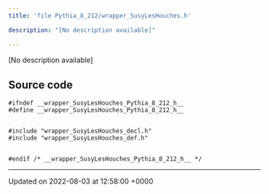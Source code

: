 ```yaml
---
title: 'file Pythia_8_212/wrapper_SusyLesHouches.h'

description: "[No description available]"

---
```







[No description available]




## Source code

```
#ifndef __wrapper_SusyLesHouches_Pythia_8_212_h__
#define __wrapper_SusyLesHouches_Pythia_8_212_h__


#include "wrapper_SusyLesHouches_decl.h"
#include "wrapper_SusyLesHouches_def.h"


#endif /* __wrapper_SusyLesHouches_Pythia_8_212_h__ */
```


-------------------------------

Updated on 2022-08-03 at 12:58:00 +0000

